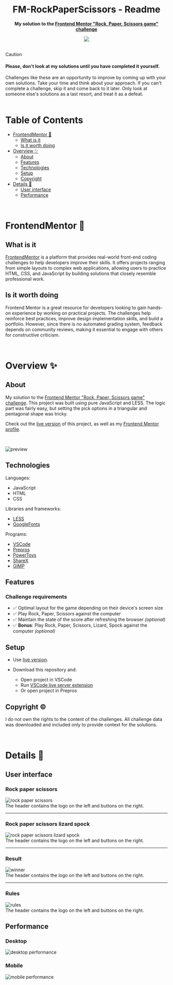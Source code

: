 <h1 align="center">FM-RockPaperScissors - Readme</h1>
<p align="center">
  <strong>
    My solution to the <a href="https://www.frontendmentor.io/challenges/rock-paper-scissors-game-pTgwgvgH" target="_blank">Frontend Mentor "Rock, Paper, Scissors game" challenge</a>
  </strong>
</p>
<div align="center">
  <a href="https://www.frontendmentor.io/home">
    <img src="_for_readme/banner.jpg?">
  </a>
</div>

<br>

> [!CAUTION]  
> <h4>Please, don't look at my solutions until you have completed it yourself.</h4>
> Challenges like these are an opportunity to improve by coming up with your own solutions. Take your time and think about your approach.  
> If you can't complete a challenge, skip it and come back to it later. Only look at someone else's solutions as a last resort, and treat it as a defeat.

<br>

# Table of Contents
* [FrontendMentor :thinking:](#frontendmentor-thinking)
  * [What is it](#what-is-it)
  * [Is it worth doing](#is-it-worth-doing)
* [Overview :sparkles:](#overview-sparkles)
  * [About](#about)
  * [Features](#features)
  * [Technologies](#technologies)
  * [Setup](#setup)
  * [Copyright](#copyright-copyright)
* [Details :scroll:](#details-scroll)
  * [User interface](#user-interface)
  * [Performance](#performance)

<br>

# FrontendMentor :thinking:

## What is it
[FrontendMentor](https://www.frontendmentor.io/home) is a platform that provides real-world front-end coding challenges to help developers improve their skills. It offers projects ranging from simple layouts to complex web applications, allowing users to practice HTML, CSS, and JavaScript by building solutions that closely resemble professional work.  

## Is it worth doing
Frontend Mentor is a great resource for developers looking to gain hands-on experience by working on practical projects. The challenges help reinforce best practices, improve design implementation skills, and build a portfolio. However, since there is no automated grading system, feedback depends on community reviews, making it essential to engage with others for constructive criticism.  

<br>

# Overview :sparkles:

## About
My solution to the [Frontend Mentor "Rock, Paper, Scissors game" challenge](https://www.frontendmentor.io/challenges/rock-paper-scissors-game-pTgwgvgH). This project was built using pure JavaScript and LESS. The logic part was fairly easy, but setting the pick options in a triangular and pentagonal shape was tricky.

Check out the [live version](https://pasek108.github.io/FM-RockPaperScissors/) of this project, as well as my [Frontend Mentor profile](https://www.frontendmentor.io/profile/Pasek108).

<br>

![preview](/_for_readme/preview.png)

## Technologies
Languages:
- JavaScript
- HTML
- CSS

Libraries and frameworks:
- [LESS](https://lesscss.org)
- [GoogleFonts](https://fonts.google.com)
  
Programs:
- [VSCode](https://code.visualstudio.com)
- [Prepros](https://prepros.io)
- [PowerToys](https://learn.microsoft.com/en-us/windows/powertoys/)
- [ShareX](https://getsharex.com)
- [GIMP](https://www.gimp.org)

## Features
### Challenge requirements
- ✅ Optimal layout for the game depending on their device's screen size
- ✅ Play Rock, Paper, Scissors against the computer
- ✅ Maintain the state of the score after refreshing the browser _(optional)_
- ✅ **Bonus**: Play Rock, Paper, Scissors, Lizard, Spock against the computer _(optional)_

## Setup
- Use [live version](https://pasek108.github.io/FM-RockPaperScissors/).

- Download this repository and:
  - Open project in VSCode
  - Run [VSCode live server extension](https://marketplace.visualstudio.com/items?itemName=ritwickdey.LiveServer)
  - Or open project in Prepros

## Copyright :copyright:
I do not own the rights to the content of the challenges. All challenge data was downloaded and included only to provide context for the solutions.

<br>

# Details :scroll:

## User interface
### Rock paper scissors  
![rock paper scissors](/_for_readme/UI/rock-paper-scissors.png)  
The header contains the logo on the left and buttons on the right.

---

### Rock paper scissors lizard spock
![rock paper scissors lizard spock](/_for_readme/UI/rock-paper-scissors-lizard-spock.png)  
The header contains the logo on the left and buttons on the right.

---

### Result
![winner](/_for_readme/UI/winner.png)  
The header contains the logo on the left and buttons on the right.

---

### Rules
![rules](/_for_readme/UI/rules.png)  
The header contains the logo on the left and buttons on the right.

## Performance

### Desktop
![desktop performance](/_for_readme/desktop-performance.png)

### Mobile
![mobile performance](/_for_readme/mobile-performance.png)
